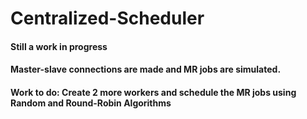 # Centralized-Scheduler

#### Still a work in progress
#### Master-slave connections are made and MR jobs are simulated.
#### Work to do: Create 2 more workers and schedule the MR jobs using Random and Round-Robin Algorithms
